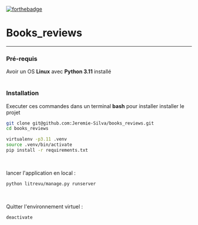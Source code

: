 [![forthebadge](https://forthebadge.com/images/badges/made-with-python.svg)](https://forthebadge.com)
# Books_reviews
---
### Pré-requis
Avoir un OS **Linux** avec **Python 3.11** installé  
<br/>

### Installation
Executer ces commandes dans un terminal **bash**
pour installer installer le projet
```bash
git clone git@github.com:Jeremie-Silva/books_reviews.git
cd books_reviews
```
```bash
virtualenv -p3.11 .venv
source .venv/bin/activate
pip install -r requirements.txt
```
<br/>

lancer l'application en local :
```bash
python litrevu/manage.py runserver
```  

<br/>

Quitter l'environnement virtuel :
```bash
deactivate
```  

